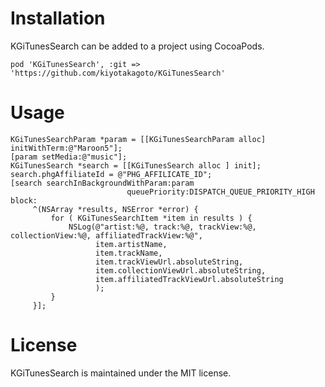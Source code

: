 # Installation
KGiTunesSearch can be added to a project using CocoaPods.

```
pod 'KGiTunesSearch', :git => 'https://github.com/kiyotakagoto/KGiTunesSearch'
```

# Usage

```
KGiTunesSearchParam *param = [[KGiTunesSearchParam alloc] initWithTerm:@"Maroon5"];
[param setMedia:@"music"];
KGiTunesSearch *search = [[KGiTunesSearch alloc ] init];
search.phgAffiliateId = @"PHG_AFFILICATE_ID";
[search searchInBackgroundWithParam:param
                          queuePriority:DISPATCH_QUEUE_PRIORITY_HIGH block:
     ^(NSArray *results, NSError *error) {
         for ( KGiTunesSearchItem *item in results ) {
             NSLog(@"artist:%@, track:%@, trackView:%@, collectionView:%@, affiliatedTrackView:%@",
                   item.artistName,
                   item.trackName,
                   item.trackViewUrl.absoluteString,
                   item.collectionViewUrl.absoluteString,
                   item.affiliatedTrackViewUrl.absoluteString
                   );
         }
     }];

```

# License
KGiTunesSearch is maintained under the MIT license.
